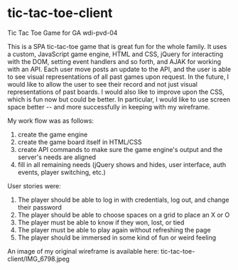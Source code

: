 # tic-tac-toe-client
Tic Tac Toe Game for GA wdi-pvd-04

This is a SPA tic-tac-toe game that is great fun for the whole family. It uses a custom, JavaScript game engine, HTML and CSS, jQuery for
interacting with the DOM, setting event handlers and so forth, and AJAK for working with an API. Each user move posts an update to the API, 
and the user is able to see visual representations of all past games upon request. In the future, I would like to allow the user to see
their record and not just visual representations of past boards. I would also like to improve upon the CSS, which is fun now but could be better. 
In particular, I would like to use screen space better -- and more successfully in keeping with my wireframe. 

My work flow was as follows:

1) create the game engine
2) create the game board itself in HTML/CSS
3) create API commands to make sure the game engine's output and the server's needs are aligned
4) fill in all remaining needs (jQuery shows and hides, user interface, auth events, player switching, etc.)

User stories were:

1) The player should be able to log in with credentials, log out, and change their password
2) The player should be able to choose spaces on a grid to place an X or O
3) The player must be able to know if they won, lost, or tied
4) The player must be able to play again without refreshing the page
5) The player should be immersed in some kind of fun or weird feeling 

An image of my original wireframe is available here: 
        tic-tac-toe-client/IMG_6798.jpeg
      


			

